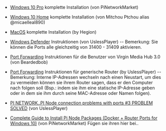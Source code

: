 * [Windows 10 Pro](https://www.youtube.com/watch?v=QBDQeNVRNak) komplette Installation (von PiNetworkMarket)

* [Windows 10 Home](https://www.youtube.com/watch?v=D0__7Jw6i0w) komplette Installation (von Mitchou Ptchou alias @micaelleal890)

* [MacOS](https://www.hegion.com/setup-guide-for-pi-node/) komplette Installation (by Hegion)

* [Windows Defender](https://www.youtube.com/watch?v=FGTev_X9tXI) Instruktionen (von UslessPlayer) -- Bemerkung: Sie können die Ports alle gleichzeitig von 31400 - 31409 aktivieren.

* [Port Forwarding](https://www.youtube.com/watch?v=WFzSKut0jO4) Instruktionen für die Benutzer von Virgin Media Hub 3.0 (von Beardedbob)

* [Port Forwarding](https://m.youtube.com/watch?v=S6fx8xvkenw&app=m&persist_app=1) Instruktionen für generische Router (by UslessPlayer) -- Bemerkung: Interne IP-Adressen wechseln nach einen Neustart, um dies zu vermeiden können sie ihrem Router sagen, dass er den Computer nach folgen soll (Bsp.: indem sie ihm eine statische IP-Adresse geben oder in dem sie ihm durch seine MAC-Adresse oder Namen folgen).

* [PI NETWORK..PI Node connection problems with ports #3 PROBLEM SOLVED](https://youtu.be/Zp6iOM5RGAI) (von UslessPlayer)

* [Complete Guide to Install Pi Node Packages  (Docker + Router Ports for Windows 10)](https://www.youtube.com/watch?v=QBDQeNVRNak) (von PiNetworkMarket) Fügen sie ihren hier bei..

